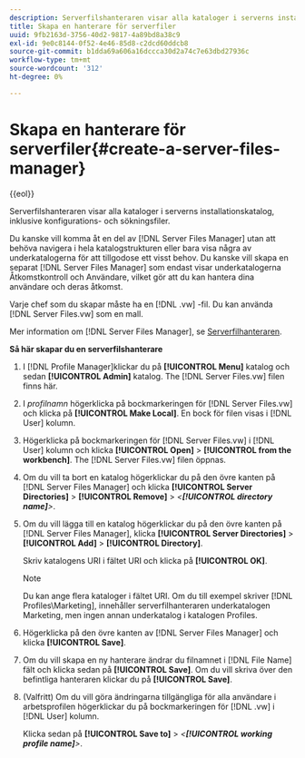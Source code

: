```yaml
---
description: Serverfilshanteraren visar alla kataloger i serverns installationskatalog, inklusive konfigurations- och sökningsfiler.
title: Skapa en hanterare för serverfiler
uuid: 9fb2163d-3756-40d2-9817-4a89bd8a38c9
exl-id: 9e0c8144-0f52-4e46-85d8-c2dcd60ddcb8
source-git-commit: b1dda69a606a16dccca30d2a74c7e63dbd27936c
workflow-type: tm+mt
source-wordcount: '312'
ht-degree: 0%

---
```


# Skapa en hanterare för serverfiler{#create-a-server-files-manager}

{{eol}}

Serverfilshanteraren visar alla kataloger i serverns installationskatalog, inklusive konfigurations- och sökningsfiler.

Du kanske vill komma åt en del av [!DNL Server Files Manager] utan att behöva navigera i hela katalogstrukturen eller bara visa några av underkatalogerna för att tillgodose ett visst behov. Du kanske vill skapa en separat [!DNL Server Files Manager] som endast visar underkatalogerna Åtkomstkontroll och Användare, vilket gör att du kan hantera dina användare och deras åtkomst.

Varje chef som du skapar måste ha en [!DNL .vw] -fil. Du kan använda [!DNL Server Files.vw] som en mall.

Mer information om [!DNL Server Files Manager], se [Serverfilhanteraren](../../../../home/c-get-started/c-admin-intrf/c-svr-files-mgr.md#concept-73a0808487c8424285ae7302f53bc5f4).

**Så här skapar du en serverfilshanterare**

1. I [!DNL Profile Manager]klickar du på **[!UICONTROL Menu]** katalog och sedan **[!UICONTROL Admin]** katalog. The [!DNL Server Files.vw] filen finns här.
1. I *profilnamn* högerklicka på bockmarkeringen för [!DNL Server Files.vw] och klicka på **[!UICONTROL Make Local]**. En bock för filen visas i [!DNL User] kolumn.
1. Högerklicka på bockmarkeringen för [!DNL Server Files.vw] i [!DNL User] kolumn och klicka **[!UICONTROL Open]** > **[!UICONTROL from the workbench]**. The [!DNL Server Files.vw] filen öppnas.
1. Om du vill ta bort en katalog högerklickar du på den övre kanten på [!DNL Server Files Manager] och klicka **[!UICONTROL Server Directories]** > **[!UICONTROL Remove]** > *&lt;**[!UICONTROL directory name]**>*.
1. Om du vill lägga till en katalog högerklickar du på den övre kanten på [!DNL Server Files Manager], klicka **[!UICONTROL Server Directories]** > **[!UICONTROL Add]** > **[!UICONTROL Directory]**.

   Skriv katalogens URI i fältet URI och klicka på **[!UICONTROL OK]**.

   >[!NOTE]
   >
   >Du kan ange flera kataloger i fältet URI. Om du till exempel skriver [!DNL Profiles\Marketing\], innehåller serverfilhanteraren underkatalogen Marketing, men ingen annan underkatalog i katalogen Profiles.

1. Högerklicka på den övre kanten av [!DNL Server Files Manager] och klicka **[!UICONTROL Save]**.
1. Om du vill skapa en ny hanterare ändrar du filnamnet i [!DNL File Name] fält och klicka sedan på **[!UICONTROL Save]**. Om du vill skriva över den befintliga hanteraren klickar du på **[!UICONTROL Save]**.
1. (Valfritt) Om du vill göra ändringarna tillgängliga för alla användare i arbetsprofilen högerklickar du på bockmarkeringen för [!DNL .vw] i [!DNL User] kolumn.

   Klicka sedan på **[!UICONTROL Save to]** > *&lt;**[!UICONTROL working profile name]**>*.
